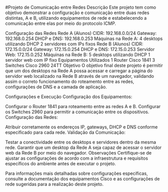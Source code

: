 #Projeto de Comunicação entre Redes
Descrição
Este projeto tem como objetivo demonstrar a configuração e comunicação entre duas redes distintas, A e B, utilizando equipamentos de rede e estabelecendo a comunicação entre elas por meio do protocolo ICMP.

Configuração das Redes
Rede A (Alunos)
CIDR: 192.168.0.0/24
Gateway: 192.168.0.254
DHCP e DNS: 192.168.0.253
Máquinas na Rede A:
4 desktops utilizando DHCP
2 servidores com IPs fixos
Rede B (Alunos)
CIDR: 172.15.0.0/24
Gateway: 172.15.0.254
DHCP e DNS: 172.15.0.253
Servidor Web: 172.15.0.252
Máquinas na Rede B:
5 desktops utilizando DHCP
1 servidor web com IP fixo
Equipamentos Utilizados
1 Router Cisco 1841
3 Switches Cisco 2960 24TT
Objetivo
O objetivo final deste projeto é permitir que um dos desktops na Rede A possa acessar e carregar a página do servidor web localizado na Rede B através de um navegador, validando assim o correto funcionamento do roteamento entre as redes, configurações de DNS e a camada de aplicação.

Configurações e Execução
Configuração dos Equipamentos:

Configurar o Router 1841 para roteamento entre as redes A e B.
Configurar os Switches 2960 para permitir a comunicação entre os dispositivos.
Configuração das Redes:

Atribuir corretamente os endereços IP, gateways, DHCP e DNS conforme especificado para cada rede.
Validação da Comunicação:

Testar a conectividade entre os desktops e servidores dentro da mesma rede.
Garantir que um desktop da Rede A seja capaz de acessar o servidor web da Rede B por meio do navegador.
Observações
Certifique-se de ajustar as configurações de acordo com a infraestrutura e requisitos específicos do ambiente antes de executar o projeto.

Para informações mais detalhadas sobre configurações específicas, consulte a documentação dos equipamentos Cisco e as configurações de rede sugeridas para a realização deste projeto.
